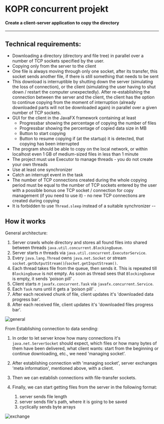 # KOPR concurrent projekt

#### Create a client-server application to copy the directory
---

## Technical requirements:
- Downloading a directory (directory and file tree) in parallel over a number of TCP sockets specified by the user.
- Copying only from the server to the client
- One file is always moving through only one socket, after its transfer, this socket sends another file, if there is still something that needs to be sent
- This download is interruptible by shutting down the server (simulating the loss of connection), or the client (simulating the user having to shut down / restart the computer unexpectedly). After re-establishing the connection between the server and the client, the client has the option to continue copying from the moment of interruption (already downloaded parts will not be downloaded again) in parallel over a given number of TCP sockets.
- GUI for the client in the JavaFX framework containing at least
   - Progressbar showing the percentage of copying the number of files
   - Progressbar showing the percentage of copied data size in MB
   - Button to start copying
   - Button to resume copying if (at the startup) it is detected, that copying has been interrupted
- The program should be able to copy on the local network, or within localhost even 1 GB of medium-sized files in less than 1 minute
- The project must use Executor to manage threads - you do not create your own threads
- Use at least one synchronizer
- Catch an interrupt event in the task
- The number of TCP connections created during the whole copying period must be equal to the number of TCP sockets entered by the user with a possible bonus one TCP socket / connection for copy management (if you need to use it) - no new TCP connections are created during copying
- It is forbidden to use `Thread.sleep` instead of a suitable synchronizer
--
## How it works
General architecture:

1. Server crawls whole directory and stores all found files into shared between threads `java.util.concurrent.BlockingQueue`.
2. Server starts *n* threads via `java.util.concurrent.ExecutorService`.
3. Every `java.lang.Thread` owns `java.net.Socket` or stream  `socket.getOutputStream()`/`socket.getInputStream()`.
4. Each thread takes file from the queue, then sends it. This is repeated till `BlockingQueue` is not empty. As soon as thread sees that `BlockingQueue` is empty, it sends 'poison pill' .
5. Client starts *n* `javafx.concurrent.Task` via `javafx.concurrent.Service`.
6. Each `Task` runs until it gets a 'poison pill' .
7. After each received chunk of file, client updates it's 'downloaded data progress bar'.
8. After each received file, client updates it's 'downloaded files progress bar'.

![general](https://user-images.githubusercontent.com/53663457/99918527-c6ef4780-2d17-11eb-8f2b-ef10f2916f3d.png)

From Establishing connection to data sending:

1. In order to let server know how many connections it's `java.net.ServerSocket` should expect, which files or how many bytes of them have been delivered, what client wants: start from the beginning or continue downloading, etc., we need 'managing socket'.  
2. After establishing connection with 'managing socket', server exchanges 'meta information', mentioned above, with a client.
3. Then we can establish connections with file-transfer sockets.
4. Finally, we can start getting files from the server in the following format:

   1. server sends file length
   2. server sends file's path, where it is going to be saved
   3. cyclically sends byte arrays

![exchange](https://user-images.githubusercontent.com/53663457/100156713-ad7e0500-2ea9-11eb-831c-a0ec099f9320.png)
